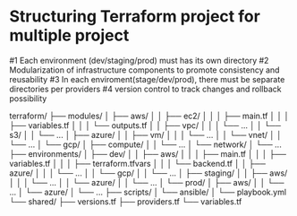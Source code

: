 # Structuring Terraform project for multiple project
#1 Each environment (dev/staging/prod) must has its own directory
#2 Modularization of infrastructure components to promote consistency and reusability
#3 In each enviroment(stage/dev/prod), there must be separate directories per providers
#4 version control to track changes and rollback possibility


terraform/
├── modules/
│   ├── aws/
│   │   ├── ec2/
│   │   │   ├── main.tf
│   │   │   ├── variables.tf
│   │   │   └── outputs.tf
│   │   ├── vpc/
│   │   │   └── ...
│   │   └── s3/
│   │       └── ...
│   ├── azure/
│   │   ├── vm/
│   │   │   └── ...
│   │   └── vnet/
│   │       └── ...
│   └── gcp/
│       ├── compute/
│       │   └── ...
│       └── network/
│           └── ...
├── environments/
│   ├── dev/
│   │   ├── aws/
│   │   │   ├── main.tf
│   │   │   ├── variables.tf
│   │   │   ├── terraform.tfvars
│   │   │   └── backend.tf
│   │   ├── azure/
│   │   │   └── ...
│   │   └── gcp/
│   │       └── ...
│   ├── staging/
│   │   ├── aws/
│   │   │   └── ...
│   │   └── azure/
│   │       └── ...
│   └── prod/
│       ├── aws/
│       │   └── ...
│       └── azure/
│           └── ...
├── scripts/
│   └── ansible/
│       └── playbook.yml
└── shared/
    ├── versions.tf
    ├── providers.tf
    └── variables.tf